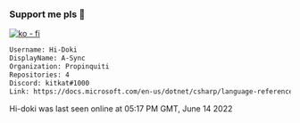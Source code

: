 ### Support me pls 🙏

[![ko - fi](https://ko-fi.com/img/githubbutton_sm.svg)](https://ko-fi.com/O5O4D6DP7)

  ```txt
  Username: Hi-Doki
  DisplayName: A-Sync
  Organization: Propinquiti
  Repositories: 4
  Discord: kitkat#1000
  Link: https://docs.microsoft.com/en-us/dotnet/csharp/language-reference/keywords/async
  ```       
 Hi-doki was last seen online at 05:17 PM GMT, June 14 2022